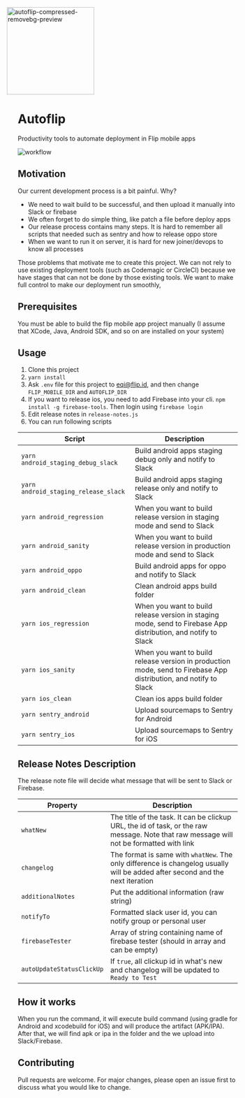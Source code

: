 
<a href="https://flip.id/">
<img src="https://i.ibb.co/nmw3Z22/autoflip-compressed-removebg-preview.png" alt="autoflip-compressed-removebg-preview" border="0" height="200" style="margin-left: -25px">
</a>

# Autoflip
Productivity tools to automate deployment in Flip mobile apps

![workflow](https://img.shields.io/github/workflow/status/moxspoy/autoflip/Node.js%20CI)

## Motivation
Our current development process is a bit painful. Why?
- We need to wait build to be successful, and then upload it manually into Slack or firebase
- We often forget to do simple thing, like patch a file before deploy apps
- Our release process contains many steps. It is hard to remember all scripts that needed such as sentry and how to release oppo store
- When we want to run it on server, it is hard for new joiner/devops to know all processes

Those problems that motivate me to create this project. We can not rely to use
existing deployment tools (such as Codemagic or CircleCI) because we have stages that can not be done 
by those existing tools. We want to make full control to make our deployment run smoothly,

## Prerequisites
You must be able to build the flip mobile app project manually (I assume that XCode, Java, Android SDK, and so on are installed on your system)


## Usage
1. Clone this project
2. `yarn install`
3. Ask `.env` file for this project to eqi@flip.id, and then change `FLIP_MOBILE_DIR` and `AUTOFLIP_DIR`
4. If you want to release ios, you need to add Firebase into your cli. `npm install -g firebase-tools`. Then login using `firebase login`
5. Edit release notes in `release-notes.js`
6. You can run following scripts

Script  | Description
------------- | -------------
`yarn android_staging_debug_slack` | Build android apps staging debug only and notify to Slack
`yarn android_staging_release_slack` | Build android apps staging release only and notify to Slack
`yarn android_regression`  | When you want to build release version in staging mode and send to Slack
`yarn android_sanity` | When you want to build release version in production mode and send to Slack
`yarn android_oppo` | Build android apps for oppo and notify to Slack
`yarn android_clean` | Clean android apps build folder
`yarn ios_regression` | When you want to build release version in staging mode, send to Firebase App distribution, and notify to Slack
`yarn ios_sanity` | When you want to build release version in production mode, send to Firebase App distribution, and notify to Slack
`yarn ios_clean` | Clean ios apps build folder
`yarn sentry_android` | Upload sourcemaps to Sentry for Android
`yarn sentry_ios` | Upload sourcemaps to Sentry for iOS

## Release Notes Description
The release note file will decide what message that will be sent to Slack or Firebase. 

Property  | Description
------------- | -------------
`whatNew` | The title of the task. It can be clickup URL, the id of task, or the raw message. Note that raw message will not be formatted with link
`changelog` | The format is same with `whatNew`. The only difference is changelog usually will be added after second and the next iteration
`additionalNotes` | Put the additional information (raw string)
`notifyTo` | Formatted slack user id, you can notify group or personal user
`firebaseTester` | Array of string containing name of firebase tester (should in array and can be empty)
`autoUpdateStatusClickUp` | If `true`, all clickup id in what's new and changelog will be updated to `Ready to Test`

## How it works
When you run the command, it will execute build command (using gradle for Android and xcodebuild for iOS) and will produce the artifact (APK/IPA).
After that, we will find apk or ipa in the folder and the we upload into Slack/Firebase.

## Contributing
Pull requests are welcome. For major changes, please open an issue first to discuss what you would like to change.
